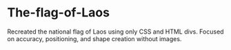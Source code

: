 # The-flag-of-Laos
Recreated the national flag of Laos using only CSS and HTML divs. Focused on accuracy, positioning, and shape creation without images.
